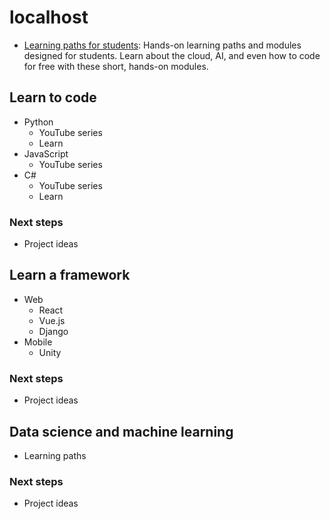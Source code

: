 # localhost

- [Learning paths for students](https://aka.ms/StudentsLearn): Hands-on learning paths and modules designed for students. Learn about the cloud, AI, and even how to code for free with these short, hands-on modules.

## Learn to code

- Python
  - YouTube series
  - Learn
- JavaScript
  - YouTube series
- C#
  - YouTube series
  - Learn

### Next steps

- Project ideas

## Learn a framework

- Web
  - React
  - Vue.js
  - Django
- Mobile
  - Unity

### Next steps

- Project ideas

## Data science and machine learning

- Learning paths

### Next steps

- Project ideas
